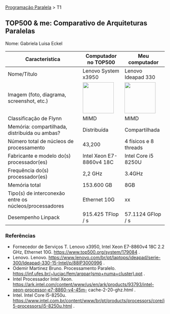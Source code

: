[Programação Paralela](https://github.com/AndreaInfUFSM/elc139-2018a) > T1

TOP500 & me: Comparativo de Arquiteturas Paralelas
--------------------------------------------------

Nome: Gabriela Luisa Eckel

| Característica                                            | Computador no TOP500  | Meu computador  |
| --------------------------------------------------------- | --------------------- | --------------- |
| Nome/Título                                               |          	Lenovo System x3950             |       Lenovo Ideapad 330          |
| Imagem (foto, diagrama, screenshot, etc.)                 | <img src="https://www.lenovo.com/medias/lenovo-servers-racks-system-x-x3950-x6-main.png?context=bWFzdGVyfGltYWdlc3w4NTE0M3xpbWFnZS9wbmd8aW1hZ2VzL2g0ZS9oODAvOTM2NzEwOTYzMjAzMC5wbmd8NTRmYzFlOTllODE0NzZjYTIzZjE4NzA0ZGUxYWM4OGYxNTg2NGRlNGZiMzIzOTUzNWVhMTZhM2M5ZDdmNDlhZQ" width="98"> |  <img src="https://www.lenovo.com/medias/hero-br-330.png?context=bWFzdGVyfHJvb3R8NjY0MzU5fGltYWdlL3BuZ3xoMzQvaDEzLzk3NzM2ODc0NzIxNTgucG5nfDljYmFiMmZmOWMwYzk2ZTQ1MTZiNTMyYmZkMzEyM2NiNmI3ZjA4ZDAzYzQ3NDU0NjRkOTg5NGU1OTY2NDQzNWU" width="98">|
| Classificação de Flynn                                    |       MIMD                |       MIMD          |
| Memória: compartilhada, distribuída ou ambas?             |           Distribuída            |      Compartilhada           |
| Número total de núcleos de processamento                  |            43,200           |            4 físicos e 8 threads     |
| Fabricante e modelo do(s) processador(es)                 |         Intel Xeon E7-8860v4 18C              |     Intel Core i5 8250U            |
| Frequência do(s) processador(es)                          |              2,2 GHz         |        3.4GHz         |
| Memória total                                             |          153.600 GB            |        8GB         |
| Tipo(s) de interconexão entre os núcleos/processadores    |     Ethernet 10G                  |          xx       |
| Desempenho Linpack                                        |        915.425 TFlop / s               |    57.1124 GFlop / s  |

### Referências
- Fornecedor de Serviços T. Lenovo x3950, Intel Xeon E7-8860v4 18C 2.2 GHz, Ethernet 10G. https://www.top500.org/system/179084 .
- Lenovo. Lenovo. https://www.lenovo.com/br/pt/laptops/ideapad/serie-300/Ideapad-330-15-Intel/p/88IP3000996 .
- Odemir Martinez Bruno. Processamento Paralelo. https://inf.ufes.br/~luciac/fem/arqpar(smp+numa+cluster).ppt .
- Intel Processador Intel Xeon. https://ark.intel.com/content/www/us/en/ark/products/93793/intel-xeon-processor-e7-8860-v4-45m-     cache-2-20-ghz.html . 
- Intel. Intel Core I5-8250u. https://www.intel.com.br/content/www/br/pt/products/processors/core/i5-processors/i5-8250u.html .
